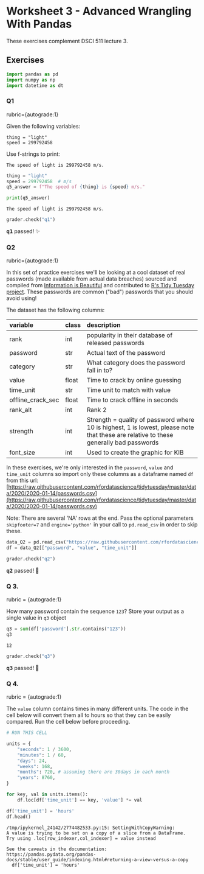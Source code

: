 # Worksheet 3 - Advanced Wrangling With Pandas

These exercises complement DSCI 511 lecture 3.

## Exercises

```python
import pandas as pd
import numpy as np
import datetime as dt
```

### Q1

rubric={autograde:1}

Given the following variables:

```
thing = "light"
speed = 299792458 
```

Use f-strings to print:

```
The speed of light is 299792458 m/s.
```

```python
thing = "light"
speed = 299792458  # m/s
q5_answer = f"The speed of {thing} is {speed} m/s."

print(q5_answer)
```

    The speed of light is 299792458 m/s.

```python
grader.check("q1")
```

<p><strong><pre style='display: inline;'>q1</pre></strong> passed! ✨</p>

### Q2

rubric={autograde:1}

In this set of practice exercises we'll be looking at a cool dataset of real passwords (made available from actual data breaches) sourced and compiled from [Information is Beautiful](https://informationisbeautiful.net/visualizations/top-500-passwords-visualized/?utm_content=buffer994fa&utm_medium=social&utm_source=twitter.com&utm_campaign=buffer) and contributed to [R&#39;s Tidy Tuesday project](https://github.com/rfordatascience/tidytuesday). These passwords are common ("bad") passwords that you should avoid using!

The dataset has the following columns:

| variable          | class | description                                                                                                                           |
| :---------------- | :---- | :------------------------------------------------------------------------------------------------------------------------------------ |
| rank              | int   | popularity in their database of released passwords                                                                                    |
| password          | str   | Actual text of the password                                                                                                           |
| category          | str   | What category does the password fall in to?                                                                                           |
| value             | float | Time to crack by online guessing                                                                                                      |
| time_unit         | str   | Time unit to match with value                                                                                                         |
| offline_crack_sec | float | Time to crack offline in seconds                                                                                                      |
| rank_alt          | int   | Rank 2                                                                                                                                |
| strength          | int   | Strength = quality of password where 10 is highest, 1 is lowest, please note that these are relative to these generally bad passwords |
| font_size         | int   | Used to create the graphic for KIB                                                                                                    |

In these exercises, we're only interested in the `password`, `value` and `time_unit` columns so import only these columns as a dataframe named `df` from this url: [https://raw.githubusercontent.com/rfordatascience/tidytuesday/master/data/2020/2020-01-14/passwords.csv](https://raw.githubusercontent.com/rfordatascience/tidytuesday/master/data/2020/2020-01-14/passwords.csv)

Note: There are several 'NA' rows at the end. Pass the optional parameters `skipfooter=7` and `engine='python'` in your call to `pd.read_csv` in order to skip these.

```python
data_Q2 = pd.read_csv("https://raw.githubusercontent.com/rfordatascience/tidytuesday/master/data/2020/2020-01-14/passwords.csv", skipfooter = 7, engine = "python")
df = data_Q2[["password", "value", "time_unit"]]
```

```python
grader.check("q2")
```

<p><strong><pre style='display: inline;'>q2</pre></strong> passed! 🌟</p>

### Q 3.

rubric = {autograde:1}

How many password contain the sequence `123`? Store your output as a single value in `q3` object

```python
q3 = sum(df['password'].str.contains("123"))
q3
```

    12

```python
grader.check("q3")
```

<p><strong><pre style='display: inline;'>q3</pre></strong> passed! 🚀</p>

### Q 4.

rubric = {autograde:1}

The `value` column contains times in many different units. The code in the cell below will convert them all to hours so that they can be easily compared. Run the cell below before proceeding.

```python
# RUN THIS CELL

units = {
    "seconds": 1 / 3600,
    "minutes": 1 / 60,
    "days": 24,
    "weeks": 168,
    "months": 720, # assuming there are 30days in each month
    "years": 8760,
}

for key, val in units.items():
    df.loc[df['time_unit'] == key, 'value'] *= val 

df['time_unit'] = 'hours'
df.head()
```

    /tmp/ipykernel_24142/2774482533.py:15: SettingWithCopyWarning:
    A value is trying to be set on a copy of a slice from a DataFrame.
    Try using .loc[row_indexer,col_indexer] = value instead

    See the caveats in the documentation: https://pandas.pydata.org/pandas-docs/stable/user_guide/indexing.html#returning-a-view-versus-a-copy
      df['time_unit'] = 'hours'

<div>
<style scoped>
    .dataframe tbody tr th:only-of-type {
        vertical-align: middle;
    }

    .dataframe tbody tr th {
        vertical-align: top;
    }

    .dataframe thead th {
        text-align: right;
    }`</style>`

<table border="1" class="dataframe">
  <thead>
    <tr style="text-align: right;">
      <th></th>
      <th>password</th>
      <th>value</th>
      <th>time_unit</th>
    </tr>
  </thead>
  <tbody>
    <tr>
      <th>0</th>
      <td>password</td>
      <td>60531.600000</td>
      <td>hours</td>
    </tr>
    <tr>
      <th>1</th>
      <td>123456</td>
      <td>0.308667</td>
      <td>hours</td>
    </tr>
    <tr>
      <th>2</th>
      <td>12345678</td>
      <td>30.960000</td>
      <td>hours</td>
    </tr>
    <tr>
      <th>3</th>
      <td>1234</td>
      <td>0.003086</td>
      <td>hours</td>
    </tr>
    <tr>
      <th>4</th>
      <td>qwerty</td>
      <td>89.280000</td>
      <td>hours</td>
    </tr>
  </tbody>
</table>
</div>

#### Question:

What is the average time in hours needed to crack these passwords that include the sequence `123`?

Store your output as a single value in `avg_crack_123`

```python
avg_crack_123 = df[(df['password'].str.contains("123"))]['value'].mean()


```

```python
grader.check("q4")
```

<p><strong><pre style='display: inline;'>q4</pre></strong> passed! 🌟</p>

### Q5.

Create a `DatetimeIndex` called `date_range` consisting of dates starting 2010-01-01 00:00:00 until today, with daily frequency.

Hint: To get today's datetime, you can use `pd.Timestamp.now()`

```python
date_range = pd.date_range(dt.date(year = 2010, month = 1, day = 1), pd.Timestamp.now(), freq = "D")
```

```python
grader.check("q5")
```

<p><strong><pre style='display: inline;'>q5</pre></strong> passed! ✨</p>

### Q 6

The code cell below creates a new data frame called `df2` using the `date_range` you defined in the previous question. Run this cell.

```python
# create a DataFrame with the datetime index
df2 = pd.DataFrame(index=date_range)

df2
```

<div>
<style scoped>
    .dataframe tbody tr th:only-of-type {
        vertical-align: middle;
    }

    .dataframe tbody tr th {
        vertical-align: top;
    }

    .dataframe thead th {
        text-align: right;
    }`</style>`

<table border="1" class="dataframe">
  <thead>
    <tr style="text-align: right;">
      <th></th>
    </tr>
  </thead>
  <tbody>
    <tr>
      <th>2010-01-01</th>
    </tr>
    <tr>
      <th>2010-01-02</th>
    </tr>
    <tr>
      <th>2010-01-03</th>
    </tr>
    <tr>
      <th>2010-01-04</th>
    </tr>
    <tr>
      <th>2010-01-05</th>
    </tr>
    <tr>
      <th>...</th>
    </tr>
    <tr>
      <th>2025-09-07</th>
    </tr>
    <tr>
      <th>2025-09-08</th>
    </tr>
    <tr>
      <th>2025-09-09</th>
    </tr>
    <tr>
      <th>2025-09-10</th>
    </tr>
    <tr>
      <th>2025-09-11</th>
    </tr>
  </tbody>
</table>
<p>5733 rows × 0 columns</p>
</div>

For this question, create the following 4 additional columns for the dataframe `df2`:

- year
- month_name
- day
- weekday_name.

Fill them in with the appropriate values based on the index.

```python
df2['year'] = df2.index.year
df2['month_name'] = df2.index.strftime("%B")
df2['day'] = df2.index.day
df2['weekday_name'] = df2.index.strftime("%A")
```

```python
grader.check("q6")
```

<p><strong><pre style='display: inline;'>q6</pre></strong> passed! 🌟</p>